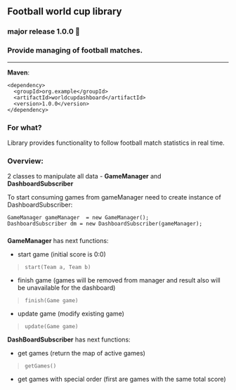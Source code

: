 ## Football world cup library 
### major release 1.0.0 🚀

### Provide managing of football matches.
__________
**Maven**:
```
<dependency>
  <groupId>org.example</groupId>
  <artifactId>worldcupdashboard</artifactId>
  <version>1.0.0</version>
</dependency>  
```


### For what?
Library provides functionality to follow football match statistics in real time.

### Overview:
2 classes to manipulate all data - **GameManager** and **DashboardSubscriber**
 
To start consuming games from gameManager need to create instance of DashboardSubscriber:

```
GameManager gameManager  = new GameManager();
DashboardSubscriber dm = new DashboardSubscriber(gameManager);
```

###
**GameManager** has next functions:

- start game (initial score is 0:0)

> `start(Team a, Team b)`

- finish game (games will be removed from manager and result also will be unavailable for the dashboard)

> `finish(Game game)`

- update game (modify existing game)

> `update(Game game)`


**DashBoardSubscriber** has next functions:
- get games (return the map of active games)
> `getGames()`
- get games with special order (first are games with the same total score)





